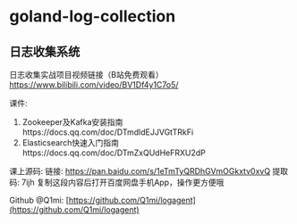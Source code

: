# goland-log-collection

## 日志收集系统

日志收集实战项目视频链接（B站免费观看）
https://www.bilibili.com/video/BV1Df4y1C7o5/

课件:
1. Zookeeper及Kafka安装指南https://docs.qq.com/doc/DTmdldEJJVGtTRkFi
2. Elasticsearch快速入门指南https://docs.qq.com/doc/DTmZxQUdHeFRXU2dP

课上源码:
链接: https://pan.baidu.com/s/1eTmTyQRDhGVmOGkxtv0xvQ 
提取码: 7ijh 复制这段内容后打开百度网盘手机App，操作更方便哦

Github @Q1mi: [https://github.com/Q1mi/logagent](https://github.com/Q1mi/logagent)
